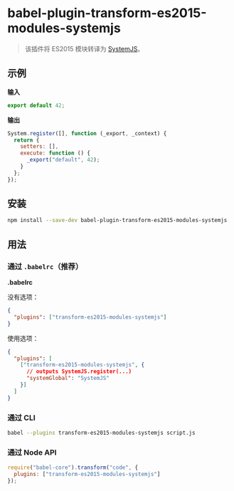 # babel-plugin-transform-es2015-modules-systemjs

> 该插件将 ES2015 模块转译为 [SystemJS](https://github.com/systemjs/systemjs)。

## 示例

**输入**

```javascript
export default 42;
```

**输出**

```javascript
System.register([], function (_export, _context) {
  return {
    setters: [],
    execute: function () {
      _export("default", 42);
    }
  };
});
```

## 安装

```sh
npm install --save-dev babel-plugin-transform-es2015-modules-systemjs
```

## 用法

### 通过 `.babelrc`（推荐）

**.babelrc**

没有选项：

```json
{
  "plugins": ["transform-es2015-modules-systemjs"]
}
```

使用选项：

```json
{
  "plugins": [
    ["transform-es2015-modules-systemjs", {
      // outputs SystemJS.register(...)
      "systemGlobal": "SystemJS"
    }]
  ]
}
```

### 通过 CLI

```sh
babel --plugins transform-es2015-modules-systemjs script.js
```

### 通过 Node API

```javascript
require("babel-core").transform("code", {
  plugins: ["transform-es2015-modules-systemjs"]
});
```

